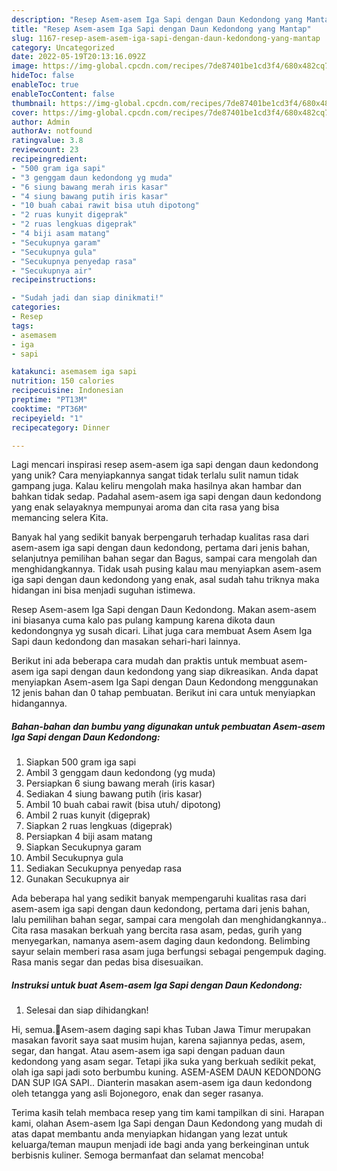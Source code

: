 ```yaml
---
description: "Resep Asem-asem Iga Sapi dengan Daun Kedondong yang Mantap"
title: "Resep Asem-asem Iga Sapi dengan Daun Kedondong yang Mantap"
slug: 1167-resep-asem-asem-iga-sapi-dengan-daun-kedondong-yang-mantap
category: Uncategorized
date: 2022-05-19T20:13:16.092Z
image: https://img-global.cpcdn.com/recipes/7de87401be1cd3f4/680x482cq70/asem-asem-iga-sapi-dengan-daun-kedondong-foto-resep-utama.jpg
hideToc: false
enableToc: true
enableTocContent: false
thumbnail: https://img-global.cpcdn.com/recipes/7de87401be1cd3f4/680x482cq70/asem-asem-iga-sapi-dengan-daun-kedondong-foto-resep-utama.jpg
cover: https://img-global.cpcdn.com/recipes/7de87401be1cd3f4/680x482cq70/asem-asem-iga-sapi-dengan-daun-kedondong-foto-resep-utama.jpg
author: Admin
authorAv: notfound
ratingvalue: 3.8
reviewcount: 23
recipeingredient:
- "500 gram iga sapi"
- "3 genggam daun kedondong yg muda"
- "6 siung bawang merah iris kasar"
- "4 siung bawang putih iris kasar"
- "10 buah cabai rawit bisa utuh dipotong"
- "2 ruas kunyit digeprak"
- "2 ruas lengkuas digeprak"
- "4 biji asam matang"
- "Secukupnya garam"
- "Secukupnya gula"
- "Secukupnya penyedap rasa"
- "Secukupnya air"
recipeinstructions:

- "Sudah jadi dan siap dinikmati!"
categories:
- Resep
tags:
- asemasem
- iga
- sapi

katakunci: asemasem iga sapi 
nutrition: 150 calories
recipecuisine: Indonesian
preptime: "PT13M"
cooktime: "PT36M"
recipeyield: "1"
recipecategory: Dinner

---
```





Lagi mencari inspirasi resep asem-asem iga sapi dengan daun kedondong yang unik? Cara menyiapkannya sangat tidak terlalu sulit namun tidak gampang juga. Kalau keliru mengolah maka hasilnya akan hambar dan bahkan tidak sedap. Padahal asem-asem iga sapi dengan daun kedondong yang enak selayaknya mempunyai aroma dan cita rasa yang bisa memancing selera Kita.





Banyak hal yang sedikit banyak berpengaruh terhadap kualitas rasa dari asem-asem iga sapi dengan daun kedondong, pertama dari jenis bahan, selanjutnya pemilihan bahan segar dan Bagus, sampai cara mengolah dan menghidangkannya. Tidak usah pusing kalau mau menyiapkan asem-asem iga sapi dengan daun kedondong yang enak,      asal sudah tahu triknya maka hidangan ini bisa menjadi suguhan istimewa.














Resep Asem-asem Iga Sapi dengan Daun Kedondong. Makan asem-asem ini biasanya cuma kalo pas pulang kampung karena dikota daun kedondongnya yg susah dicari. Lihat juga cara membuat Asem Asem Iga Sapi daun kedondong dan masakan sehari-hari lainnya.






Berikut ini ada beberapa cara mudah dan praktis untuk membuat asem-asem iga sapi dengan daun kedondong yang siap dikreasikan. Anda dapat menyiapkan Asem-asem Iga Sapi dengan Daun Kedondong menggunakan 12 jenis bahan dan 0 tahap pembuatan. Berikut ini cara untuk menyiapkan hidangannya.

<!--inarticleads1-->

##### Bahan-bahan dan bumbu yang digunakan untuk pembuatan Asem-asem Iga Sapi dengan Daun Kedondong:

1. Siapkan 500 gram iga sapi
1. Ambil 3 genggam daun kedondong (yg muda)
1. Persiapkan 6 siung bawang merah (iris kasar)
1. Sediakan 4 siung bawang putih (iris kasar)
1. Ambil 10 buah cabai rawit (bisa utuh/ dipotong)
1. Ambil 2 ruas kunyit (digeprak)
1. Siapkan 2 ruas lengkuas (digeprak)
1. Persiapkan 4 biji asam matang
1. Siapkan Secukupnya garam
1. Ambil Secukupnya gula
1. Sediakan Secukupnya penyedap rasa
1. Gunakan Secukupnya air


Ada beberapa hal yang sedikit banyak mempengaruhi kualitas rasa dari asem-asem iga sapi dengan daun kedondong, pertama dari jenis bahan, lalu pemilihan bahan segar, sampai cara mengolah dan menghidangkannya.. Cita rasa masakan berkuah yang bercita rasa asam, pedas, gurih yang menyegarkan, namanya asem-asem daging daun kedondong. Belimbing sayur selain memberi rasa asam juga berfungsi sebagai pengempuk daging. Rasa manis segar dan pedas bisa disesuaikan. 

<!--inarticleads2-->

##### Instruksi untuk buat Asem-asem Iga Sapi dengan Daun Kedondong:


1. Selesai dan siap dihidangkan!

Hi, semua.🤗Asem-asem daging sapi khas Tuban Jawa Timur merupakan masakan favorit saya saat musim hujan, karena sajiannya pedas, asem, segar, dan hangat. Atau asem-asem iga sapi dengan paduan daun kedondong yang asam segar. Tetapi jika suka yang berkuah sedikit pekat, olah iga sapi jadi soto berbumbu kuning. ASEM-ASEM DAUN KEDONDONG DAN SUP IGA SAPI.. Dianterin masakan asem-asem iga daun kedondong oleh tetangga yang asli Bojonegoro, enak dan seger rasanya. 

Terima kasih telah membaca resep yang tim kami tampilkan di sini. Harapan kami, olahan Asem-asem Iga Sapi dengan Daun Kedondong yang mudah di atas dapat membantu anda menyiapkan hidangan yang lezat untuk keluarga/teman maupun menjadi ide bagi anda yang berkeinginan untuk berbisnis kuliner. Semoga bermanfaat dan selamat mencoba!
